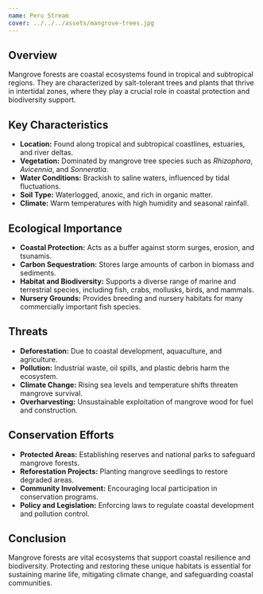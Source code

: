 ```yaml
---
name: Peru Stream
cover: ../../../assets/mangrove-trees.jpg
---
```

## Overview
Mangrove forests are coastal ecosystems found in tropical and subtropical regions. They are characterized by salt-tolerant trees and plants that thrive in intertidal zones, where they play a crucial role in coastal protection and biodiversity support.

## Key Characteristics
- **Location:** Found along tropical and subtropical coastlines, estuaries, and river deltas.
- **Vegetation:** Dominated by mangrove tree species such as *Rhizophora*, *Avicennia*, and *Sonneratia*.
- **Water Conditions:** Brackish to saline waters, influenced by tidal fluctuations.
- **Soil Type:** Waterlogged, anoxic, and rich in organic matter.
- **Climate:** Warm temperatures with high humidity and seasonal rainfall.

## Ecological Importance
- **Coastal Protection:** Acts as a buffer against storm surges, erosion, and tsunamis.
- **Carbon Sequestration:** Stores large amounts of carbon in biomass and sediments.
- **Habitat and Biodiversity:** Supports a diverse range of marine and terrestrial species, including fish, crabs, mollusks, birds, and mammals.
- **Nursery Grounds:** Provides breeding and nursery habitats for many commercially important fish species.

## Threats
- **Deforestation:** Due to coastal development, aquaculture, and agriculture.
- **Pollution:** Industrial waste, oil spills, and plastic debris harm the ecosystem.
- **Climate Change:** Rising sea levels and temperature shifts threaten mangrove survival.
- **Overharvesting:** Unsustainable exploitation of mangrove wood for fuel and construction.

## Conservation Efforts
- **Protected Areas:** Establishing reserves and national parks to safeguard mangrove forests.
- **Reforestation Projects:** Planting mangrove seedlings to restore degraded areas.
- **Community Involvement:** Encouraging local participation in conservation programs.
- **Policy and Legislation:** Enforcing laws to regulate coastal development and pollution control.

## Conclusion
Mangrove forests are vital ecosystems that support coastal resilience and biodiversity. Protecting and restoring these unique habitats is essential for sustaining marine life, mitigating climate change, and safeguarding coastal communities.
